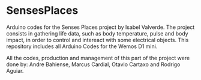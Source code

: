 # SensesPlaces
Arduino codes for the Senses Places project by Isabel Valverde.
The project consists in gathering life data, such as body temperature, pulse and body impact, in order to control and intereact with some electrical objects.
This repository includes all Arduino Codes for the Wemos D1 mini.

All the codes, production and management of this part of the project were done by: Andre Bahiense, Marcus Cardial, Otavio Cartaxo and Rodrigo Aguiar.
